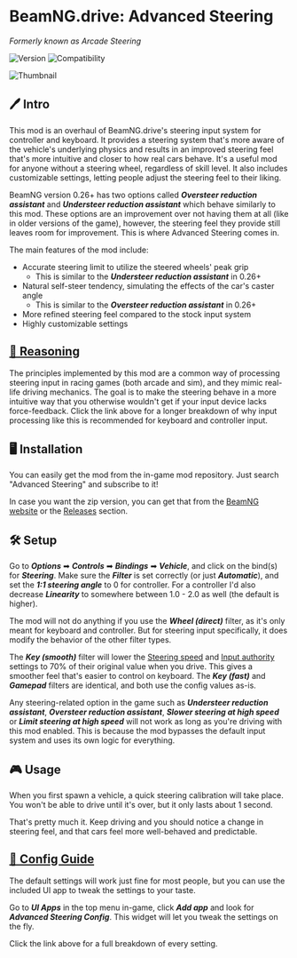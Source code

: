 # BeamNG.drive: Advanced Steering
*Formerly known as Arcade Steering*

![Version](https://img.shields.io/badge/Version-2.6.1-blue.svg) ![Compatibility](https://img.shields.io/badge/Game_compatibility-28.1.0-green.svg)

![Thumbnail](https://i.imgur.com/yeQaquE.png)

## 🖊️ Intro

This mod is an overhaul of BeamNG.drive's steering input system for controller and keyboard. It provides a steering system that's more aware of the vehicle's underlying physics and results in an improved steering feel that's more intuitive and closer to how real cars behave. It's a useful mod for anyone without a steering wheel, regardless of skill level. It also includes customizable settings, letting people adjust the steering feel to their liking.

BeamNG version 0.26+ has two options called ***Oversteer reduction assistant*** and ***Understeer reduction assistant*** which behave similarly to this mod. These options are an improvement over not having them at all (like in older versions of the game), however, the steering feel they provide still leaves room for improvement. This is where Advanced Steering comes in.

The main features of the mod include:

 - Accurate steering limit to utilize the steered wheels' peak grip
   - This is similar to the ***Understeer reduction assistant*** in 0.26+
 - Natural self-steer tendency, simulating the effects of the car's caster angle
   - This is similar to the ***Oversteer reduction assistant*** in 0.26+
 - More refined steering feel compared to the stock input system
 - Highly customizable settings

## [📖 Reasoning](Explanation.md)

The principles implemented by this mod are a common way of processing steering input in racing games (both arcade and sim), and they mimic real-life driving mechanics. The goal is to make the steering behave in a more intuitive way that you otherwise wouldn't get if your input device lacks force-feedback. Click the link above for a longer breakdown of why input processing like this is recommended for keyboard and controller input.

## 🖥️ Installation

You can easily get the mod from the in-game mod repository. Just search "Advanced Steering" and subscribe to it!

In case you want the zip version, you can get that from the [BeamNG website](https://www.beamng.com/resources/advanced-steering.24284/) or the [Releases](https://github.com/adam10603/BeamNG-Advanced-Steering/releases) section.

## 🛠 Setup

Go to ***Options*** ➡ ***Controls*** ➡ ***Bindings*** ➡ ***Vehicle***, and click on the bind(s) for ***Steering***. Make sure the ***Filter*** is set correctly (or just ***Automatic***), and set the ***1:1 steering angle*** to 0 for controller. For a controller I'd also decrease ***Linearity*** to somewhere between 1.0 - 2.0 as well (the default is higher).

The mod will not do anything if you use the ***Wheel (direct)*** filter, as it's only meant for keyboard and controller. But for steering input specifically, it does modify the behavior of the other filter types.

The ***Key (smooth)*** filter will lower the [Steering speed](ConfigGuide.md#steering-speed) and [Input authority](ConfigGuide.md#input-authority) settings to 70% of their original value when you drive. This gives a smoother feel that's easier to control on keyboard. The ***Key (fast)*** and ***Gamepad*** filters are identical, and both use the config values as-is.

Any steering-related option in the game such as ***Understeer reduction assistant***, ***Oversteer reduction assistant***, ***Slower steering at high speed*** or ***Limit steering at high speed*** will not work as long as you're driving with this mod enabled. This is because the mod bypasses the default input system and uses its own logic for everything.

## 🎮 Usage

When you first spawn a vehicle, a quick steering calibration will take place. You won't be able to drive until it's over, but it only lasts about 1 second.

That's pretty much it. Keep driving and you should notice a change in steering feel, and that cars feel more well-behaved and predictable.

## [📝 Config Guide](ConfigGuide.md)

The default settings will work just fine for most people, but you can use the included UI app to tweak the settings to your taste.

Go to ***UI Apps*** in the top menu in-game, click ***Add app*** and look for ***Advanced Steering Config***. This widget will let you tweak the settings on the fly.

Click the link above for a full breakdown of every setting.